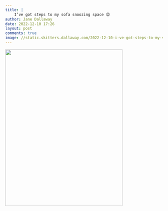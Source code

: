 ```yaml
---
title: |
    I’ve got steps to my sofa snoozing space 😍
author: Jane Dallaway
date: 2022-12-10 17:26
layout: post
comments: true
image: //static.skitters.dallaway.com/2022-12-10-i-ve-got-steps-to-my-sofa-snoozing-space-heart-eyes-fullsize-0.jpeg
---
```


<a href="//static.skitters.dallaway.com/2022-12-10-i-ve-got-steps-to-my-sofa-snoozing-space-heart-eyes-fullsize-0.jpeg"><img src="//static.skitters.dallaway.com/2022-12-10-i-ve-got-steps-to-my-sofa-snoozing-space-heart-eyes-thumb-0.jpeg" width="375" height="500"></a>



